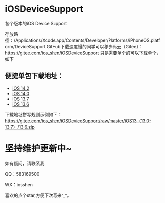 # iOSDeviceSupport
各个版本的iOS Device Support

存放路径：/Applications/Xcode.app/Contents/Developer/Platforms/iPhoneOS.platform/DeviceSupport
GitHub下载速度慢的同学可以移步码云（Gitee）：https://gitee.com/ios_shen/iOSDeviceSupport
只是需要单个的可以下载单个，如下
## 便捷单包下载地址：

* [iOS 14.2](https://gitee.com/ios_shen/iOSDeviceSupport/raw/master/iOS14（14.0、14.2）/14.2.zip)
* [iOS 14.0](https://gitee.com/ios_shen/iOSDeviceSupport/raw/master/iOS14（14.0、14.2）/14.0.zip)
* [iOS 13.7](https://gitee.com/ios_shen/iOSDeviceSupport/raw/master/iOS13（13.0-13.7）/13.7.zip)
* [iOS 13.6](https://gitee.com/ios_shen/iOSDeviceSupport/raw/master/iOS13（13.0-13.7）/13.6.zip)

下载地址拼写规则示例如下：https://gitee.com/ios_shen/iOSDeviceSupport/raw/master/iOS13（13.0-13.7）/13.6.zip


# 坚持维护更新中~

如有疑问，请联系我

QQ：583169500

WX：iosshen

喜欢的点个star,方便下次再来^_^。


